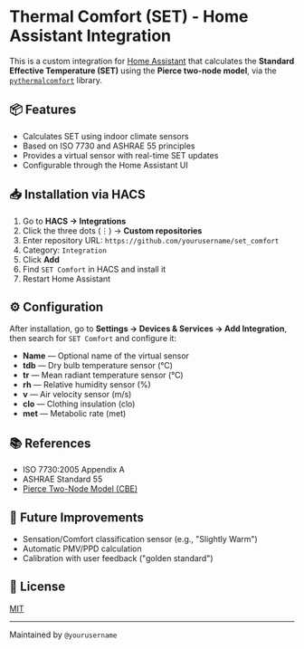 # Thermal Comfort (SET) - Home Assistant Integration

This is a custom integration for [Home Assistant](https://www.home-assistant.io/) that calculates the **Standard Effective Temperature (SET)** using the **Pierce two-node model**, via the [`pythermalcomfort`](https://github.com/CenterForTheBuiltEnvironment/comfort_tool) library.

## 📦 Features

- Calculates SET using indoor climate sensors
- Based on ISO 7730 and ASHRAE 55 principles
- Provides a virtual sensor with real-time SET updates
- Configurable through the Home Assistant UI

## 📥 Installation via HACS

1. Go to **HACS → Integrations**
2. Click the three dots (⋮) → **Custom repositories**
3. Enter repository URL: `https://github.com/yourusername/set_comfort`
4. Category: `Integration`
5. Click **Add**
6. Find `SET Comfort` in HACS and install it
7. Restart Home Assistant

## ⚙️ Configuration

After installation, go to **Settings → Devices & Services → Add Integration**, then search for `SET Comfort` and configure it:

- **Name** — Optional name of the virtual sensor
- **tdb** — Dry bulb temperature sensor (°C)
- **tr** — Mean radiant temperature sensor (°C)
- **rh** — Relative humidity sensor (%)
- **v** — Air velocity sensor (m/s)
- **clo** — Clothing insulation (clo)
- **met** — Metabolic rate (met)

## 📚 References
- ISO 7730:2005 Appendix A
- ASHRAE Standard 55
- [Pierce Two-Node Model (CBE)](https://comfort.cbe.berkeley.edu/)

## 🧪 Future Improvements
- Sensation/Comfort classification sensor (e.g., "Slightly Warm")
- Automatic PMV/PPD calculation
- Calibration with user feedback ("golden standard")

## 📝 License
[MIT](LICENSE)

---
Maintained by `@yourusername`
